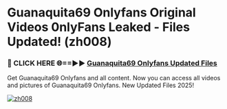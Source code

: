 # Guanaquita69 Onlyfans Original Videos 0nlyFans Leaked - Files Updated! (zh008)

<h3>🔴 CLICK HERE 🌐==►► <a href="https://tinyurl.com/ehrbuxhb" rel="nofollow">Guanaquita69 Onlyfans Updated Files</a></h3>

Get Guanaquita69 Onlyfans and all content. Now you can access all videos and pictures of Guanaquita69 Onlyfans. New Updated Files 2025!

[![zh008](https://i.imgur.com/lVYEuWS.gif)](https://tinyurl.com/ehrbuxhb)
